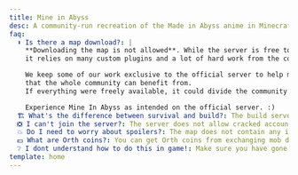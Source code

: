 ```yaml
---
title: Mine in Abyss
desc: A community-run recreation of the Made in Abyss anime in Minecraft.
faq:
  ⬇ Is there a map download?: |
    **Downloading the map is not allowed**. While the server is free to play on with a Minecraft account,
    it relies on many custom plugins and a lot of hard work from the community to update and maintain it.

    We keep some of our work exclusive to the official server to help maintain a unified experience and support ongoing development
    that the whole community can benefit from.
    If everything were freely available, it could divide the community into separate groups and discourage sharing contributions back to the source.

    Experience Mine In Abyss as intended on the official server. :)
  🏗 What's the difference between survival and build?: The build server is the "main" server where construction of the abyss is done, and requires permission to build in. The survival server is a way to experience regular survival Minecraft in the abyss. It features the curse, the super deep world, and lets you play together with friends. Griefing, raiding, stealing, and repeated killing are not allowed on the survival server.
  ❎ I can't join the server?: The server does not allow cracked accounts access to it, so that may be one reason. Otherwise please open a ticket in staff-contact with a screenshot of the error-message you are getting, staff will help out as best they can.
  💥 Do I need to worry about spoilers?: The map does not contain any inherent story spoilers, but it's advised to be up-to-date on the anime before playing anyway as people are allowed to talk about all anime content including Season 2. We do not talk about manga-spoilers in non-manga channels, which naturally extends to the actual server-chat.
  💵 What are Orth coins?: You can get Orth coins from exchanging mob drops in Orth, and you can buy items from various villagers around Orth, you can use the command /villagertrades to get more information!
  ❔ I dont understand how to do this in game!: Make sure you have gone through our tutorial (you can find it by following the purple arrows from spawn!) and if that doesn't help you can ask other players in the server for help or in survival-discussion!
template: home
---
```

